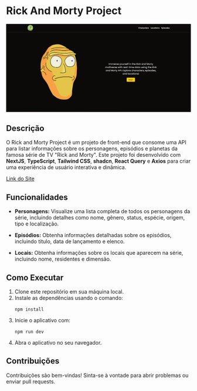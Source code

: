 # Rick And Morty Project

![Rick and Morty Logo](./preview.png)

## Descrição

O Rick and Morty Project é um projeto de front-end que consome uma API para listar informações sobre os personagens, episódios e planetas da famosa série de TV "Rick and Morty". Este projeto foi desenvolvido com **NextJS**, **TypeScript**, **Tailwind CSS**, **shadcn**, **React Query** e **Axios** para criar uma experiência de usuário interativa e dinâmica.

[Link do Site](https://rick-and-morty-project-2.vercel.app)


## Funcionalidades

- **Personagens:** Visualize uma lista completa de todos os personagens da série, incluindo detalhes como nome, gênero, status, espécie, origem, tipo e localização.

- **Episódios:** Obtenha informações detalhadas sobre os episódios, incluindo título, data de lançamento e elenco.

- **Locais:** Obtenha informações sobre os locais que aparecem na série, incluindo nome, residentes e dimensão.

## Como Executar

1. Clone este repositório em sua máquina local.
2. Instale as dependências usando o comando:
   ```
   npm install
   ```
3. Inicie o aplicativo com:
   ```
   npm run dev
   ```
4. Abra o aplicativo no seu navegador.

## Contribuições

Contribuições são bem-vindas! Sinta-se à vontade para abrir problemas ou enviar pull requests.